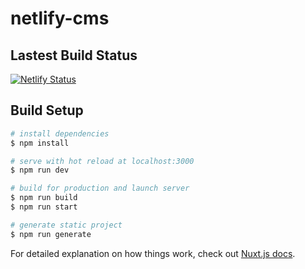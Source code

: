 # netlify-cms

## Lastest Build Status
[![Netlify Status](https://api.netlify.com/api/v1/badges/47811abe-ec14-45c6-9d3e-3eef5126303b/deploy-status)](https://app.netlify.com/sites/infallible-carson-dc2377/deploys)


## Build Setup

```bash
# install dependencies
$ npm install

# serve with hot reload at localhost:3000
$ npm run dev

# build for production and launch server
$ npm run build
$ npm run start

# generate static project
$ npm run generate
```

For detailed explanation on how things work, check out [Nuxt.js docs](https://nuxtjs.org).
